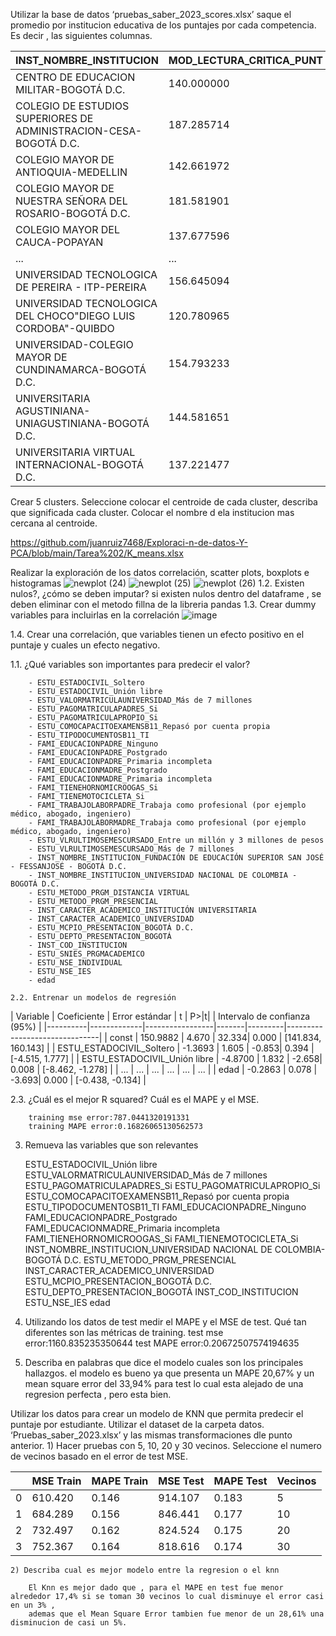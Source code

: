 Utilizar la base de datos ‘pruebas_saber_2023_scores.xlsx’ saque el promedio por institucion educativa de los puntajes por cada competencia. Es decir , las siguientes
columnas.

| INST_NOMBRE_INSTITUCION                                 | MOD_LECTURA_CRITICA_PUNT | MOD_COMPETEN_CIUDADA_PUNT | MOD_INGLES_PUNT | MOD_COMUNI_ESCRITA_PUNT | PUNT_GLOBAL |
|---------------------------------------------------------|---------------------------|----------------------------|-----------------|--------------------------|-------------|
| CENTRO DE EDUCACION MILITAR-BOGOTÁ D.C.                | 140.000000                | 89.000000                  | 172.000000      | 158.000000               | 143.000000  |
| COLEGIO DE ESTUDIOS SUPERIORES DE ADMINISTRACION-CESA-BOGOTÁ D.C. | 187.285714     | 189.571429                | 213.285714      | 174.428571               | 188.142857  |
| COLEGIO MAYOR DE ANTIOQUIA-MEDELLIN                    | 142.661972                | 137.821596                | 145.258216      | 145.328638               | 142.394366  |
| COLEGIO MAYOR DE NUESTRA SEÑORA DEL ROSARIO-BOGOTÁ D.C.| 181.581901                | 181.940435                | 199.011455      | 162.762887               | 178.395189  |
| COLEGIO MAYOR DEL CAUCA-POPAYAN                        | 137.677596                | 128.234973                | 142.546448      | 144.786885               | 137.644809  |
| ...                                                     | ...                       | ...                        | ...             | ...                      | ...         |
| UNIVERSIDAD TECNOLOGICA DE PEREIRA - ITP-PEREIRA       | 156.645094                | 145.832985                | 162.039666      | 145.720251               | 153.371608  |
| UNIVERSIDAD TECNOLOGICA DEL CHOCO"DIEGO LUIS CORDOBA"-QUIBDO | 120.780965           | 107.649283                | 118.887875      | 122.267275               | 116.397653  |
| UNIVERSIDAD-COLEGIO MAYOR DE CUNDINAMARCA-BOGOTÁ D.C. | 154.793233                | 145.127820                | 153.289474      | 146.759398               | 150.387218  |
| UNIVERSITARIA AGUSTINIANA- UNIAGUSTINIANA-BOGOTÁ D.C.  | 144.581651                | 131.590826                | 154.227523      | 141.267890               | 142.963303  |
| UNIVERSITARIA VIRTUAL INTERNACIONAL-BOGOTÁ D.C.        | 137.221477                | 128.932886                | 147.107383      | 142.281879               | 137.147651  |
  
  Crear 5 clusters. Seleccione colocar el centroide de cada cluster, describa que significada cada cluster. Colocar el nombre d ela institucion mas     cercana al centroide.

https://github.com/juanruiz7468/Exploraci-n-de-datos-Y-PCA/blob/main/Tarea%202/K_means.xlsx

Realizar la exploración de los datos correlación, scatter plots, boxplots e histogramas
        ![newplot (24)](https://github.com/juanruiz7468/Exploraci-n-de-datos-Y-PCA/assets/126533316/4b5fee05-6b49-4c3d-a171-8dee5bc0469e)
        ![newplot (25)](https://github.com/juanruiz7468/Exploraci-n-de-datos-Y-PCA/assets/126533316/6f24c740-c6c4-4191-8022-d9b7bf6722c9)
        ![newplot (26)](https://github.com/juanruiz7468/Exploraci-n-de-datos-Y-PCA/assets/126533316/f81b340b-aecd-4ebb-bb82-ec058a67acb7)
  1.2. Existen nulos?, ¿cómo se deben imputar?
        si existen nulos dentro del dataframe , se deben eliminar con el metodo fillna de la libreria pandas
  1.3. Crear dummy variables para incluirlas en la correlación
        ![image](https://github.com/juanruiz7468/Exploraci-n-de-datos-Y-PCA/assets/126533316/310ad6cc-b877-4ec1-a447-8387f8637390)
        
  1.4. Crear una correlación, que variables tienen un efecto positivo en el puntaje y cuales un efecto negativo.
  
  1.1. ¿Qué variables son importantes para predecir el valor?
  
        - ESTU_ESTADOCIVIL_Soltero
        - ESTU_ESTADOCIVIL_Unión libre
        - ESTU_VALORMATRICULAUNIVERSIDAD_Más de 7 millones
        - ESTU_PAGOMATRICULAPADRES_Si
        - ESTU_PAGOMATRICULAPROPIO_Si
        - ESTU_COMOCAPACITOEXAMENSB11_Repasó por cuenta propia
        - ESTU_TIPODOCUMENTOSB11_TI
        - FAMI_EDUCACIONPADRE_Ninguno
        - FAMI_EDUCACIONPADRE_Postgrado
        - FAMI_EDUCACIONPADRE_Primaria incompleta
        - FAMI_EDUCACIONMADRE_Postgrado
        - FAMI_EDUCACIONMADRE_Primaria incompleta
        - FAMI_TIENEHORNOMICROOGAS_Si
        - FAMI_TIENEMOTOCICLETA_Si
        - FAMI_TRABAJOLABORPADRE_Trabaja como profesional (por ejemplo médico, abogado, ingeniero)
        - FAMI_TRABAJOLABORMADRE_Trabaja como profesional (por ejemplo médico, abogado, ingeniero)
        - ESTU_VLRULTIMOSEMESCURSADO_Entre un millón y 3 millones de pesos
        - ESTU_VLRULTIMOSEMESCURSADO_Más de 7 millones
        - INST_NOMBRE_INSTITUCION_FUNDACIÓN DE EDUCACIÓN SUPERIOR SAN JOSÉ - FESSANJOSÉ - BOGOTÁ D.C.
        - INST_NOMBRE_INSTITUCION_UNIVERSIDAD NACIONAL DE COLOMBIA - BOGOTÁ D.C.
        - ESTU_METODO_PRGM_DISTANCIA VIRTUAL
        - ESTU_METODO_PRGM_PRESENCIAL
        - INST_CARACTER_ACADEMICO_INSTITUCIÓN UNIVERSITARIA
        - INST_CARACTER_ACADEMICO_UNIVERSIDAD
        - ESTU_MCPIO_PRESENTACION_BOGOTÁ D.C.
        - ESTU_DEPTO_PRESENTACION_BOGOTÁ
        - INST_COD_INSTITUCION
        - ESTU_SNIES_PRGMACADEMICO
        - ESTU_NSE_INDIVIDUAL
        - ESTU_NSE_IES
        - edad
        
    2.2. Entrenar un modelos de regresión
    
| Variable | Coeficiente | Error estándar | t     | P>|t|   | Intervalo de confianza (95%) |
|----------|-------------|-----------------|-------|---------|-------------------------------|
| const    | 150.9882    | 4.670           | 32.334| 0.000   | [141.834, 160.143]           |
| ESTU_ESTADOCIVIL_Soltero | -1.3693 | 1.605    | -0.853| 0.394   | [-4.515, 1.777]             |
| ESTU_ESTADOCIVIL_Unión libre | -4.8700 | 1.832 | -2.658| 0.008   | [-8.462, -1.278]           |
| ...      | ...         | ...             | ...   | ...     | ...                           |
| edad     | -0.2863     | 0.078           | -3.693| 0.000   | [-0.438, -0.134]            |



  2.3. ¿Cuál es el mejor R squared? Cuál es el MAPE y el MSE.
  
        training mse error:787.0441320191331
        training MAPE error:0.16826065130562573

  3. Remueva las variables que son relevantes
     
        ESTU_ESTADOCIVIL_Unión libre
        ESTU_VALORMATRICULAUNIVERSIDAD_Más de 7 millones
        ESTU_PAGOMATRICULAPADRES_Si
        ESTU_PAGOMATRICULAPROPIO_Si
        ESTU_COMOCAPACITOEXAMENSB11_Repasó por cuenta propia
        ESTU_TIPODOCUMENTOSB11_TI
        FAMI_EDUCACIONPADRE_Ninguno
        FAMI_EDUCACIONPADRE_Postgrado
        FAMI_EDUCACIONMADRE_Primaria incompleta
        FAMI_TIENEHORNOMICROOGAS_Si
        FAMI_TIENEMOTOCICLETA_Si
        INST_NOMBRE_INSTITUCION_UNIVERSIDAD NACIONAL DE COLOMBIA-BOGOTÁ D.C.
        ESTU_METODO_PRGM_PRESENCIAL
        INST_CARACTER_ACADEMICO_UNIVERSIDAD
        ESTU_MCPIO_PRESENTACION_BOGOTÁ D.C.
        ESTU_DEPTO_PRESENTACION_BOGOTÁ
        INST_COD_INSTITUCION
        ESTU_NSE_IES
        edad

     
  5. Utilizando los datos de test medir el MAPE y el MSE de test. Qué tan diferentes son las métricas de training.
        test mse error:1160.835235350644
        test MAPE error:0.20672507574194635

     
  7. Describa en palabras que dice el modelo cuales son los principales hallazgos.
        el modelo es bueno ya que presenta un MAPE 20,67% y un mean square error del 33,94% para test lo cual esta alejado de una regresion perfecta          , pero esta bien.

Utilizar los datos para crear un modelo de KNN que permita predecir el puntaje por estudiante. Utilizar el dataset de la carpeta datos. ‘Pruebas_saber_2023.xlsx’ y las mismas transformaciones dle punto anterior.
    1) Hacer pruebas con 5, 10, 20 y 30 vecinos. Seleccione el numero de vecinos basado en el error de test MSE.


    
|   | MSE Train | MAPE Train | MSE Test | MAPE Test | Vecinos |
|---|-----------|------------|----------|-----------|---------|
| 0 | 610.420   | 0.146      | 914.107  | 0.183     | 5       |
| 1 | 684.289   | 0.156      | 846.441  | 0.177     | 10      |
| 2 | 732.497   | 0.162      | 824.524  | 0.175     | 20      |
| 3 | 752.367   | 0.164      | 818.616  | 0.174     | 30      |


    2) Describa cual es mejor modelo entre la regresion o el knn
    
        El Knn es mejor dado que , para el MAPE en test fue menor alrededor 17,4% si se toman 30 vecinos lo cual disminuye el error casi en un 3% ,
        ademas que el Mean Square Error tambien fue menor de un 28,61% una disminucion de casi un 5%.
    


        


        





        

